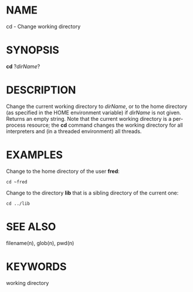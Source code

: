 # NAME

cd - Change working directory

# SYNOPSIS

**cd** ?*dirName*?

# DESCRIPTION

Change the current working directory to *dirName*, or to the home
directory (as specified in the HOME environment variable) if *dirName*
is not given. Returns an empty string. Note that the current working
directory is a per-process resource; the **cd** command changes the
working directory for all interpreters and (in a threaded environment)
all threads.

# EXAMPLES

Change to the home directory of the user **fred**:

    cd ~fred

Change to the directory **lib** that is a sibling directory of the
current one:

    cd ../lib

# SEE ALSO

filename(n), glob(n), pwd(n)

# KEYWORDS

working directory
